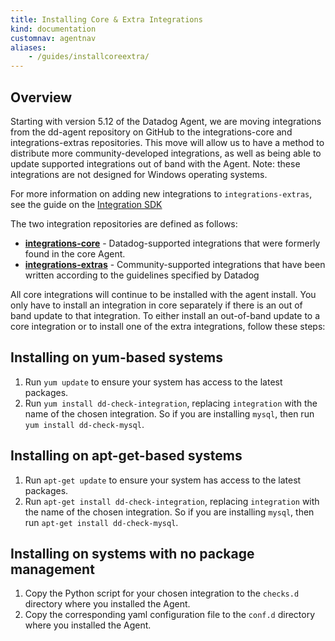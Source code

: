 ```yaml
---
title: Installing Core & Extra Integrations
kind: documentation
customnav: agentnav
aliases:
    - /guides/installcoreextra/
---
```

## Overview
Starting with version 5.12 of the Datadog Agent, we are moving integrations from the dd-agent repository on GitHub to the integrations-core and integrations-extras repositories. This move will allow us to have a method to distribute more community-developed integrations, as well as being able to update supported integrations out of band with the Agent. Note: these integrations are not designed for Windows operating systems.

For more information on adding new integrations to `integrations-extras`, see the guide on the [Integration SDK][1]

The two integration repositories are defined as follows:

* **[integrations-core][2]** - Datadog-supported integrations that were formerly found in the core Agent. 
* **[integrations-extras][3]** - Community-supported integrations that have been written according to the guidelines specified by Datadog

All core integrations will continue to be installed with the agent install. You only have to install an integration in core separately if there is an out of band update to that integration. To either install an out-of-band update to a core integration or to install one of the extra integrations, follow these steps:

## Installing on yum-based systems

1.  Run `yum update` to ensure your system has access to the latest packages.
1.  Run `yum install dd-check-integration`, replacing `integration` with the name of the chosen integration. So if you are installing `mysql`, then run `yum install dd-check-mysql`.  

## Installing on apt-get-based systems

1.  Run `apt-get update` to ensure your system has access to the latest packages.
1.  Run `apt-get install dd-check-integration`, replacing `integration` with the name of the chosen integration. So if you are installing `mysql`, then run `apt-get install dd-check-mysql`.  

## Installing on systems with no package management

1.  Copy the Python script for your chosen integration to the `checks.d` directory where you installed the Agent.
1.  Copy the corresponding yaml configuration file to the `conf.d` directory where you installed the Agent.

[1]: /developers/integration_sdk
[2]: https://github.com/DataDog/integrations-core
[3]: https://github.com/DataDog/integrations-extras